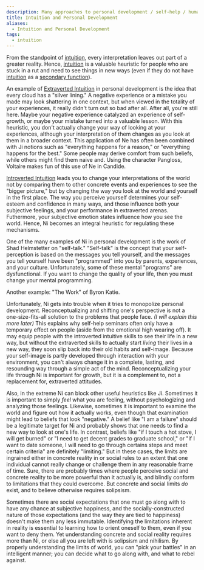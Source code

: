 ```yaml
---
description: Many approaches to personal development / self-help / human potential / spirituality rely heavily on Intuition
title: Intuition and Personal Development
aliases:
  - Intuition and Personal Development
tags:
  - intuition
---
```


From the standpoint of [intuition](../../function-attitude/functions/intuition), every interpretation leaves out part of a greater reality. Hence, [intuition](../../function-attitude/functions/intuition) is a valuable heuristic for people who are stuck in a rut and need to see things in new ways (even if they do not have [intuition](../../function-attitude/functions/intuition) as a [secondary function](../../function-attitude/cognitive-stack/secondary-function)).

An example of [Extraverted Intuition](../function-attitude/attitudes/extraverted-intuition) in personal development is the idea that every cloud has a "silver lining." A negative experience or a mistake you made may look shattering in one context, but when viewed in the totality of your experiences, it really didn't turn out so bad after all. After all, you're still here. Maybe your negative experience catalyzed an experience of self-growth, or maybe your mistake turned into a valuable lesson. With this heuristic, you don't actually change your way of looking at your experiences, although your interpretation of them changes as you look at them in a broader context. This application of Ne has often been combined with Ji notions such as "everything happens for a reason," or "everything happens for the best." Some people may derive comfort from such beliefs, while others might find them naive and. Using the character Pangloss, Voltaire makes fun of this use of Ne in Candide.

[Introverted Intuition](../function-attitude/attitudes/introverted-intuition) leads you to change your interpretations of the world not by comparing them to other concrete events and experiences to see the "bigger picture," but by changing the way you look at the world and yourself in the first place. The way you perceive yourself determines your self-esteem and confidence in many ways, and those influence both your subjective feelings, and your performance in extraverted arenas. Futhermore, your subjective emotion states influence how you see the world. Hence, Ni becomes an integral heuristic for regulating these mechanisms.

One of the many examples of Ni in personal development is the work of Shad Helmstetter on "self-talk." "Self-talk" is the concept that your self-perception is based on the messages you tell yourself, and the messages you tell yourself have been "programmed" into you by parents, experiences, and your culture. Unfortunately, some of these mental "programs" are dysfunctional. If you want to change the quality of your life, then you must change your mental programming.

Another example: "The Work" of Byron Katie.

Unfortunately, Ni gets into trouble when it tries to monopolize personal development. Reconceptualizing and shifting one's perspective is not a one-size-fits-all solution to the problems that people face. _(I will explain this more later)_ This explains why self-help seminars often only have a temporary effect on people (aside from the emotional high wearing off). It may equip people with the introverted intuitive skills to see their life in a new way, but without the extraverted skills to actually start _living_ their lives in a new way, they soon slip back into their old habits and self-image. Because your self-image is partly developed through interaction with your environment, you can't always change it in a complete, lasting, and resounding way through a simple act of the mind. Reconceptualizing your life through Ni is important for growth, but it is a complement to, not a replacement for, extraverted attitudes.

Also, in the extreme Ni can block other useful heuristics like Ji. Sometimes it is important to simply _feel_ what you are feeling, without psychologizing and analyzing those feelings. Likewise, sometimes it is important to examine the world and figure out how it actually works, even though that examination might lead to beliefs that look "negative." A belief like "I am a failure" should be a legitimate target for Ni and probably shows that one needs to find a new way to look at one's life. In contrast, beliefs like "if I touch a hot stove, I will get burned" or "I need to get decent grades to graduate school," or "if I want to date someone, I will need to go through certains steps and meet certain criteria" are definitely "limiting." But in these cases, the limits are ingrained either in concrete reality in or social rules to an extent that one individual cannot really change or challenge them in any reasonable frame of time. Sure, there are probably times where people perceive social and concrete reality to be more powerful than it actually is, and blindly conform to limitations that they could overcome. But concrete and social limits _do_ exist, and to believe otherwise requires solipsism.

Sometimes there are social expectations that one must go along with to have any chance at subjective happiness, and the socially-constructed nature of those expectations (and the way they are tied to happiness) doesn't make them any less immutable. Identifying the limitations inherent in reality is essential to learning how to orient oneself to them, even if you want to deny them. Yet understanding concrete and social reality requires more than Ni, or else all you are left with is solipsism and nihilism. By properly understanding the limits of world, you can "pick your battles" in an intelligent manner; you can decide what to go along with, and what to rebel against.
